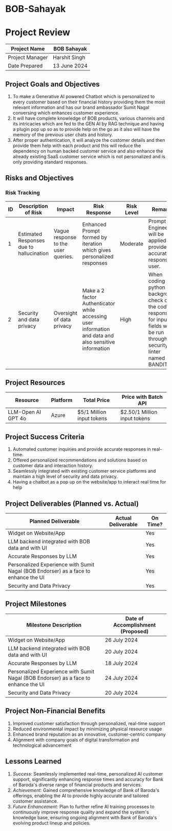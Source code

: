 # BOB-Sahayak

# Project Review

| Project Name     | BOB Sahayak                  |
|------------------|------------------------------|
| Project Manager  | Harshit Singh                |
| Date Prepared    | 13 June 2024                 |

## Project Goals and Objectives

1. To make a Generative AI powered Chatbot which is personalized to every customer based on their financial history providing them the most relevant information and has our brand ambassador Sumit Nagal conversing which enhances customer experience.
2. It will have complete knowledge of BOB products, various channels and its intricacies which are fed to the GEN AI by RAG technique and having a plugin pop up so as to provide help on the go as it also will have the memory of the previous user chats and history.
3. After proper authentication, it will analyze the customer details and then provide them help with each product and this will reduce the dependency on human backed customer service and also enhance the already existing SaaS customer service which is not personalized and is only providing standard responses.

## Risks and Objectives

### Risk Tracking

| ID | Description of Risk | Impact | Risk Response | Risk Level | Remarks |
|----|---------------------|--------|---------------|------------|---------|
| 1  | Estimated Responses due to hallucination | Vague response to the user queries. | Enhanced Prompt formed by iteration which gives personalized responses | Moderate | Prompt Engineering will be applied to provide accurate response to user. |
| 2  | Security and data privacy | Oversight of data privacy | Make a 2 factor Authenticator while accessing user information and data and also sensitive information | High | When coding in python a background check on the code responsible for input fields will be run through security linter named BANDIT |

## Project Resources

| Resource | Platform | Total Price | Price with Batch API |
|----------|----------|-------------|----------------------|
| LLM-Open AI GPT 4o | Azure | $5/1 Million input tokens | $2.50/1 Million input tokens |

## Project Success Criteria

1. Automated customer inquiries and provide accurate responses in real-time.
2. Offered personalized recommendations and solutions based on customer data and interaction history.
3. Seamlessly integrated with existing customer service platforms and maintain a high level of security and data privacy.
4. Having a chatbot as a pop up on the website/app to interact real time for help

## Project Deliverables (Planned vs. Actual)

| Planned Deliverable | Actual Deliverable | On Time? |
|---------------------|---------------------|----------|
| Widget on Website/App | | Yes |
| LLM backend integrated with BOB data and with UI | | Yes |
| Accurate Responses by LLM | | Yes |
| Personalized Experience with Sumit Nagal (BOB Endorser) as a face to enhance the UI | | Yes |
| Security and Data Privacy | | Yes |

## Project Milestones

| Milestone Description | Date of Accomplishment (Proposed) |
|-----------------------|-----------------------------------|
| Widget on Website/App | 26 July 2024 |
| LLM backend integrated with BOB data and with UI | 20 July 2024 |
| Accurate Responses by LLM | 18 July 2024 |
| Personalized Experience with Sumit Nagal (BOB Endorser) as a face to enhance the UI | 24 July 2024 |
| Security and Data Privacy | 20 July 2024 |

## Project Non-Financial Benefits

1. Improved customer satisfaction through personalized, real-time support
2. Reduced environmental impact by minimizing physical resource usage
3. Enhanced brand reputation as an innovative, customer-centric company
4. Alignment with company goals of digital transformation and technological advancement

## Lessons Learned

1. *Success:* Seamlessly implemented real-time, personalized AI customer support, significantly enhancing response times and accuracy for Bank of Baroda's diverse range of financial products and services.
2. *Achievement:* Gained comprehensive knowledge of Bank of Baroda's offerings, enabling the AI to provide highly accurate and tailored customer assistance.
3. *Future Enhancement:* Plan to further refine AI training processes to continuously improve response quality and expand the system's knowledge base, ensuring ongoing alignment with Bank of Baroda's evolving product lineup and policies.
 
